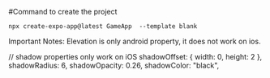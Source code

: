 #Command to create the project

```npx create-expo-app@latest GameApp  --template blank```




Important Notes:
Elevation is only android property, it does not work on ios.

 // shadow properties only work on iOS
    shadowOffset: { width: 0, height: 2 },
    shadowRadius: 6,
    shadowOpacity: 0.26,
    shadowColor: "black",